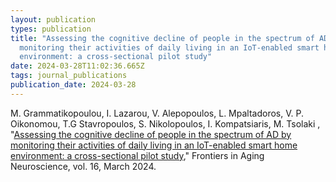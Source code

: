 ```yaml
---
layout: publication
types: publication
title: "Assessing the cognitive decline of people in the spectrum of AD by
  monitoring their activities of daily living in an IoT-enabled smart home
  environment: a cross-sectional pilot study"
date: 2024-03-28T11:02:36.665Z
tags: journal_publications
publication_date: 2024-03-28
---
```

M. Grammatikopoulou, I. Lazarou, V. Alepopoulos, L. Mpaltadoros, V. P. Oikonomou, T.G Stavropoulos, S. Nikolopoulos, I. Kompatsiaris, M. Tsolaki , "[Assessing the cognitive decline of people in the spectrum of AD by monitoring their activities of daily living in an IoT-enabled smart home environment: a cross-sectional pilot study](https://www.frontiersin.org/journals/aging-neuroscience/articles/10.3389/fnagi.2024.1375131/full)," Frontiers in Aging Neuroscience, vol. 16, March 2024.
